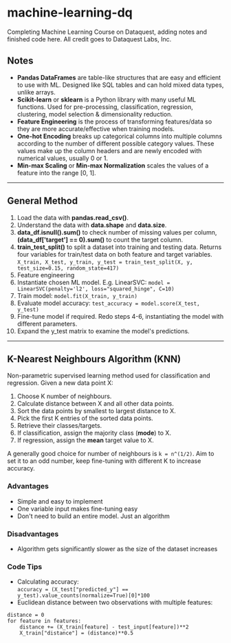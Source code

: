 # machine-learning-dq

Completing Machine Learning Course on Dataquest, adding notes and finished code here. All credit goes to Dataquest Labs, Inc.

## Notes

- **Pandas DataFrames** are table-like structures that are easy and efficient to use with ML. Designed like SQL tables and can hold mixed data types, unlike arrays.
- **Scikit-learn** or **sklearn** is a Python library with many useful ML functions. Used for pre-processing, classification, regression, clustering, model selection & dimensionality reduction.
- **Feature Engineering** is the process of transforming features/data so they are more accurate/effective when training models.
- **One-hot Encoding** breaks up categorical columns into multiple columns according to the number of different possible category values. These values make up the column headers and are newly encoded with numerical values, usually 0 or 1.
- **Min-max Scaling** or **Min-max Normalization** scales the values of a feature into the range [0, 1].

---

## General Method
1. Load the data with **pandas.read_csv()**.
2. Understand the data with **data.shape** and **data.size**.
3. **data_df.isnull().sum()** to check number of missing values per column, **(data_df['target'] == 0).sum()** to count the target column.
4. **train_test_split()** to split a dataset into training and testing data. Returns four variables for train/test data on both feature and target variables.
``` X_train, X_test, y_train, y_test = train_test_split(X, y, test_size=0.15, random_state=417) ```
5. Feature engineering
6. Instantiate chosen ML model. E.g. LinearSVC:
``` model = LinearSVC(penalty='l2', loss="squared_hinge", C=10) ```
7. Train model:
``` model.fit(X_train, y_train) ```
8. Evaluate model accuracy:
``` test_accuracy = model.score(X_test, y_test) ```
9. Fine-tune model if required. Redo steps 4-6, instantiating the model with different parameters.
10. Expand the y_test matrix to examine the model's predictions.

---

## K-Nearest Neighbours Algorithm (KNN)
Non-parametric supervised learning method used for classification and regression. Given a new data point X:
1. Choose K number of neighbours.
2. Calculate distance between X and all other data points.
3. Sort the data points by smallest to largest distance to X.
4. Pick the first K entries of the sorted data points.
5. Retrieve their classes/targets.
6. If classification, assign the majority class (**mode**) to X.
7. If regression, assign the **mean** target value to X.

A generally good choice for number of neighbours is `k = n^(1/2)`. Aim to set it to an odd number, keep fine-tuning with different K to increase accuracy.

### Advantages
- Simple and easy to implement
- One variable input makes fine-tuning easy
- Don't need to build an entire model. Just an algorithm

### Disadvantages
- Algorithm gets significantly slower as the size of the dataset increases

### Code Tips
- Calculating accuracy:\
`accuracy = (X_test["predicted_y"] == y_test).value_counts(normalize=True)[0]*100`
- Euclidean distance between two observations with multiple features:
```
distance = 0
for feature in features:
    distance += (X_train[feature] - test_input[feature])**2
    X_train["distance"] = (distance)**0.5
```
